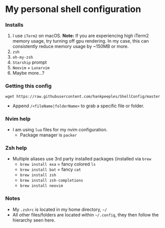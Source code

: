 # My personal shell configuration

### Installs
1. I use `iTerm2` on macOS. **Note:** If you are experiencing high iTerm2 memory usage, try turning off gpu rendering. In my case, this can consistently reduce memory usage by ~150MB or more.
2. `zsh`
3. `oh-my-zsh`
4. `Starship` prompt
5. `Neovim` + `Lunarvim`
6. Maybe more...?

### Getting this config
```
wget https://raw.githubusercontent.com/hankpeeples/ShellConfig/master
```
- Append `/<fileName|folderName>` to grab a specific file or folder.

### Nvim help
- I am using `lua` files for my nvim configuration.
  - Package manager is `packer`
  
### Zsh help
- Multiple aliases use 3rd party installed packages (installed via `brew`
  - `brew install exa` = fancy colored `ls`
  - `brew install bat` = fancy `cat`
  - `brew install zsh` 
  - `brew install zsh-completions`
  - `brew install neovim`

### Notes
- My `.zshrc` is located in my home directory, `~/`
- All other files/folders are located within `~/.config`, they then follow the hierarchy seen here.
